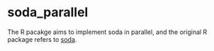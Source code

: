 # soda_parallel

The R pacakge aims to implement soda in parallel, and the original R package refers to [soda](https://CRAN.R-project.org/package=sodavis).


